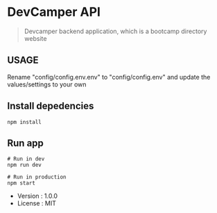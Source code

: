 # DevCamper API
> Devcamper backend application, which is a bootcamp directory website

## USAGE
Rename "config/config.env.env" to "config/config.env" and update the values/settings to your own

## Install depedencies
```
npm install
```

## Run app
```
# Run in dev
npm run dev

# Run in production
npm start 

```

- Version : 1.0.0
- License : MIT